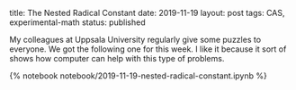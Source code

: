 title: The Nested Radical Constant
date: 2019-11-19
layout: post
tags: CAS, experimental-math
status: published

My colleagues at Uppsala University regularly give some puzzles to everyone.  We got the following
one for this week. I like it because it sort of shows how computer can help with this type of
problems.

{% notebook notebook/2019-11-19-nested-radical-constant.ipynb %}

